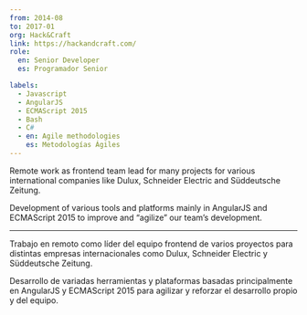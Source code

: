 ```yaml
---
from: 2014-08
to: 2017-01
org: Hack&Craft
link: https://hackandcraft.com/
role:
  en: Senior Developer
  es: Programador Senior

labels:
  - Javascript
  - AngularJS
  - ECMAScript 2015
  - Bash
  - C#
  - en: Agile methodologies
    es: Metodologías Ágiles
---
```


Remote work as frontend team lead for many projects for various international companies like Dulux, Schneider Electric and Süddeutsche Zeitung.

Development of various tools and platforms mainly in AngularJS and ECMAScript 2015 to improve and “agilize” our team’s development.

---

Trabajo en remoto como líder del equipo frontend de varios proyectos para distintas empresas internacionales como Dulux, Schneider Electric y Süddeutsche Zeitung.

Desarrollo de variadas herramientas y plataformas basadas principalmente en AngularJS y ECMAScript 2015 para agilizar y reforzar el desarrollo propio y del equipo.
